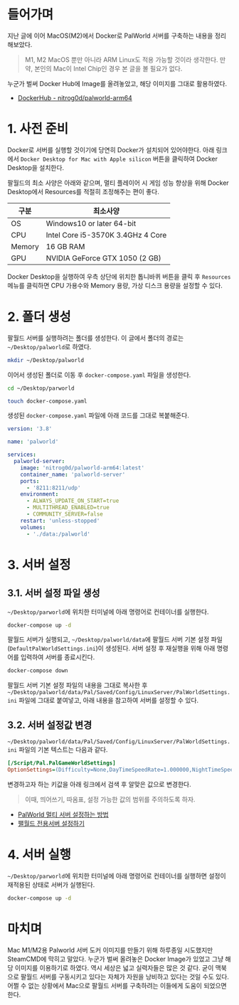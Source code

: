 # 들어가며

지난 글에 이어 MacOS(M2)에서 Docker로 PalWorld 서버를 구축하는 내용을 정리해보았다.

> M1, M2 MacOS 뿐만 아니라 ARM Linux도 적용 가능할 것이라 생각한다. 만약, 본인의 Mac이 Intel Chip인 경우 본 글을 볼 필요가 없다.

누군가 벌써 Docker Hub에 Image를 올려놓았고, 해당 이미지를 그대로 활용하였다.

- [DockerHub - nitrog0d/palworld-arm64](https://hub.docker.com/r/nitrog0d/palworld-arm64)

# 1. 사전 준비

Docker로 서버를 실행할 것이기에 당연히 Docker가 설치되어 있어야한다. 아래 링크에서 `Docker Desktop for Mac with Apple silicon` 버튼을 클릭하여 Docker Desktop을 설치한다.

팔월드의 최소 사양은 아래와 같으며, 멀티 플레이어 시 게임 성능 향상을 위해 Docker Desktop에서 Resources를 적절히 조정해주는 편이 좋다.

| 구분   | 최소사양                          |
| ------ | --------------------------------- |
| OS     | Windows10 or later 64-bit         |
| CPU    | Intel Core i5-3570K 3.4GHz 4 Core |
| Memory | 16 GB RAM                         |
| GPU    | NVIDIA GeForce GTX 1050 (2 GB)    |

Docker Desktop을 실행하여 우측 상단에 위치한 톱니바퀴 버튼을 클릭 후 `Resources` 메뉴를 클릭하면 CPU 가용수와 Memory 용량, 가상 디스크 용량을 설정할 수 있다.

# 2. 폴더 생성

팔월드 서버를 실행하려는 폴더를 생성한다. 이 글에서 폴더의 경로는 `~/Desktop/palworld`로 하였다.

```bash
mkdir ~/Desktop/palworld
```

이어서 생성된 폴더로 이동 후 `docker-compose.yaml` 파일을 생성한다.

```bash
cd ~/Desktop/parworld

touch docker-compose.yaml
```

생성된 `docker-compose.yaml` 파일에 아래 코드를 그대로 복붙해준다.

```yaml
version: '3.8'

name: 'palworld'

services:
  palworld-server:
    image: 'nitrog0d/palworld-arm64:latest'
    container_name: 'palworld-server'
    ports:
      - '8211:8211/udp'
    environment:
      - ALWAYS_UPDATE_ON_START=true
      - MULTITHREAD_ENABLED=true
      - COMMUNITY_SERVER=false
    restart: 'unless-stopped'
    volumes:
      - './data:/palworld'
```

# 3. 서버 설정

## 3.1. 서버 설정 파일 생성

`~/Desktop/parworld`에 위치한 터미널에 아래 명령어로 컨테이너를 실행한다.

```bash
docker-compose up -d
```

팔월드 서버가 실행되고, `~/Desktop/palworld/data`에 팔월드 서버 기본 설정 파일(`DefaultPalWorldSettings.ini`)이 생성된다. 서버 설정 후 재실행을 위해 아래 명령어를 입력하여 서버를 종료시킨다.

```bash
docker-compose down
```

팔월드 서버 기본 설정 파일의 내용을 그대로 복사한 후 `~/Desktop/palworld/data/Pal/Saved/Config/LinuxServer/PalWorldSettings.ini` 파일에 그대로 붙여넣고, 아래 내용을 참고하여 서버를 설정할 수 있다.

## 3.2. 서버 설정값 변경

`~/Desktop/palworld/data/Pal/Saved/Config/LinuxServer/PalWorldSettings.ini` 파일의 기본 텍스트는 다음과 같다.

```ini
[/Script/Pal.PalGameWorldSettings]
OptionSettings=(Difficulty=None,DayTimeSpeedRate=1.000000,NightTimeSpeedRate=1.000000,ExpRate=1.000000,PalCaptureRate=1.000000,PalSpawnNumRate=1.000000,PalDamageRateAttack=1.000000,PalDamageRateDefense=1.000000,PlayerDamageRateAttack=1.000000,PlayerDamageRateDefense=1.000000,PlayerStomachDecreaceRate=1.000000,PlayerStaminaDecreaceRate=1.000000,PlayerAutoHPRegeneRate=1.000000,PlayerAutoHpRegeneRateInSleep=1.000000,PalStomachDecreaceRate=1.000000,PalStaminaDecreaceRate=1.000000,PalAutoHPRegeneRate=1.000000,PalAutoHpRegeneRateInSleep=1.000000,BuildObjectDamageRate=1.000000,BuildObjectDeteriorationDamageRate=1.000000,CollectionDropRate=1.000000,CollectionObjectHpRate=1.000000,CollectionObjectRespawnSpeedRate=1.000000,EnemyDropItemRate=1.000000,DeathPenalty=All,bEnablePlayerToPlayerDamage=False,bEnableFriendlyFire=False,bEnableInvaderEnemy=True,bActiveUNKO=False,bEnableAimAssistPad=True,bEnableAimAssistKeyboard=False,DropItemMaxNum=3000,DropItemMaxNum_UNKO=100,BaseCampMaxNum=128,BaseCampWorkerMaxNum=15,DropItemAliveMaxHours=1.000000,bAutoResetGuildNoOnlinePlayers=False,AutoResetGuildTimeNoOnlinePlayers=72.000000,GuildPlayerMaxNum=20,PalEggDefaultHatchingTime=72.000000,WorkSpeedRate=1.000000,bIsMultiplay=False,bIsPvP=False,bCanPickupOtherGuildDeathPenaltyDrop=False,bEnableNonLoginPenalty=True,bEnableFastTravel=True,bIsStartLocationSelectByMap=True,bExistPlayerAfterLogout=False,bEnableDefenseOtherGuildPlayer=False,CoopPlayerMaxNum=4,ServerPlayerMaxNum=32,ServerName="Default Palworld Server",ServerDescription="",AdminPassword="",ServerPassword="",PublicPort=8211,PublicIP="",RCONEnabled=False,RCONPort=25575,Region="",bUseAuth=True,BanListURL="https://api.palworldgame.com/api/banlist.txt")
```

변경하고자 하는 키값을 아래 링크에서 검색 후 알맞은 값으로 변경한다.

> 이때, 띄어쓰기, 따옴표, 설정 가능한 값의 범위를 주의하도록 하자.

- [PalWorld 멀티 서버 설정하는 방법](https://diary-developer.tistory.com/41#toc2)
- [팰월드 전용서버 설정하기](https://gibgabsu.tistory.com/entry/%ED%8C%94%EC%9B%94%EB%93%9C-%EC%A0%84%EC%9A%A9%EC%84%9C%EB%B2%84-%EC%84%A4%EC%A0%95%ED%95%98%EA%B8%B0-Palworld-sever-setting)

# 4. 서버 실행

`~/Desktop/parworld`에 위치한 터미널에 아래 명령어로 컨테이너를 실행하면 설정이 재적용된 상태로 서버가 실행된다.

```bash
docker-compose up -d
```

# 마치며

Mac M1/M2용 Palworld 서버 도커 이미지를 만들기 위해 하루종일 시도했지만 SteamCMD에 막히고 말았다. 누군가 벌써 올려놓은 Docker Image가 있었고 그냥 해당 이미지를 이용하기로 하였다. 역시 세상은 넓고 실력자들은 많은 것 같다. 굳이 맥북으로 팔월드 서버를 구동시키고 있다는 자체가 자원을 낭비하고 있다는 것일 수도 있다. 어쩔 수 없는 상황에서 Mac으로 팔월드 서버를 구축하려는 이들에게 도움이 되었으면 한다.
